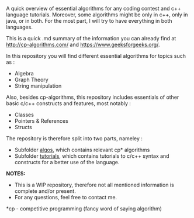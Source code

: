 A quick overview of essential algorithms for any coding contest and c++ language tutorials. Moreover, some algorithms might be 
only in c++, only in java, or in both. For the most part, I will try to have everything in both languages.

This is a quick .md summary of the information you can already find at http://cp-algorithms.com/ and https://www.geeksforgeeks.org/.

In this repository you will find different essential algorithms for topics such as : 
* Algebra
* Graph Theory
* String manipulation

Also, besides cp-algorithms, this repository includes essentials of other basic c/c++ constructs and features,
most notably : 
* Classes
* Pointers & References
* Structs

The repository is therefore split into two parts, nameley :
* Subfolder [algos](algos/ALGOS-MENU.md), which contains relevant cp* algorithms
* Subfolder [tutorials](tutorials/TUTORIALS-MENU.md), which contains tutorials to c/c++ syntax and constructs
for a better use of the language.

**NOTES:**
* This is a WIP repository, therefore not all mentioned information is complete and/or present.
* For any questions, feel free to contact me. 

*cp - competitive programming (fancy word of saying algorithm)
